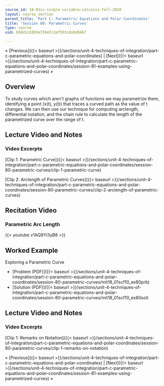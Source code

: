 ```yaml
---
course_id: 18-01sc-single-variable-calculus-fall-2010
layout: course_section
parent_title: 'Part C: Parametric Equations and Polar Coordinates'
title: 'Session 80: Parametric Curves'
type: course
uid: b58d1c03b5e72b4fc2ef553cda5d94b7

---
```


« [Previous]({{< baseurl >}}/sections/unit-4-techniques-of-integration/part-c-parametric-equations-and-polar-coordinates) | [Next]({{< baseurl >}}/sections/unit-4-techniques-of-integration/part-c-parametric-equations-and-polar-coordinates/session-81-examples-using-parametrized-curves) »

Overview
--------

To study curves which aren't graphs of functions we may parametrize them, identifying a point (x(t), y(t)) that traces a curved path as the value of t changes. We can then use our technique for computing arclength, differential notation, and the chain rule to calculate the length of the parametrized curve over the range of t.

Lecture Video and Notes
-----------------------

### Video Excerpts

[Clip 1: Parametric Curve]({{< baseurl >}}/sections/unit-4-techniques-of-integration/part-c-parametric-equations-and-polar-coordinates/session-80-parametric-curves/clip-1-parametric-curve)

[Clip 2: Arclength of Parametric Curves]({{< baseurl >}}/sections/unit-4-techniques-of-integration/part-c-parametric-equations-and-polar-coordinates/session-80-parametric-curves/clip-2-arclength-of-parametric-curves)

Recitation Video
----------------

### Parametric Arc Length

{{< youtube v1AQ8Yi3yB8 >}}

Worked Example
--------------

Exploring a Parametric Curve

*   [Problem (PDF)]({{< baseurl >}}/sections/unit-4-techniques-of-integration/part-c-parametric-equations-and-polar-coordinates/session-80-parametric-curves/mit18_01scf10_ex80prb)
*   [Solution (PDF)]({{< baseurl >}}/sections/unit-4-techniques-of-integration/part-c-parametric-equations-and-polar-coordinates/session-80-parametric-curves/mit18_01scf10_ex80sol)

Lecture Video and Notes
-----------------------

### Video Excerpts

[Clip 1: Remarks on Notation]({{< baseurl >}}/sections/unit-4-techniques-of-integration/part-c-parametric-equations-and-polar-coordinates/session-80-parametric-curves/clip-1-remarks-on-notation)

« [Previous]({{< baseurl >}}/sections/unit-4-techniques-of-integration/part-c-parametric-equations-and-polar-coordinates) | [Next]({{< baseurl >}}/sections/unit-4-techniques-of-integration/part-c-parametric-equations-and-polar-coordinates/session-81-examples-using-parametrized-curves) »